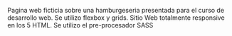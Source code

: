 Pagina web ficticia sobre una hamburgeseria presentada para el curso de desarrollo web.
Se utilizo flexbox y grids.
Sitio Web totalmente responsive en los 5 HTML.
Se utilizo el pre-procesador SASS